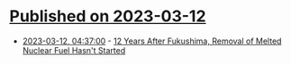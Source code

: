 # [Published on 2023-03-12](index.md)

* [2023-03-12, 04:37:00](https://hardware.slashdot.org/story/23/03/12/0247223/12-years-after-fukushima-removal-of-melted-nuclear-fuel-hasnt-started?utm_source=rss1.0mainlinkanon&utm_medium=feed) - [12 Years After Fukushima, Removal of Melted Nuclear Fuel Hasn't Started](https://hardware.slashdot.org/story/23/03/12/0247223/12-years-after-fukushima-removal-of-melted-nuclear-fuel-hasnt-started?utm_source=rss1.0mainlinkanon&utm_medium=feed)
